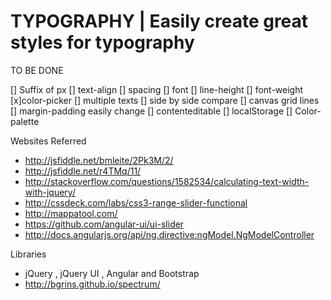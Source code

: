 # TYPOGRAPHY | Easily create great styles for typography

TO BE DONE

[]  Suffix of px
[]  text-align
[]  spacing
[]  font
[]  line-height
[]  font-weight
[x]color-picker
[]  multiple texts
[]  side by side compare
[]  canvas grid lines
[]  margin-padding easily change
[]  contenteditable
[]  localStorage
[]  Color-palette

Websites Referred

* http://jsfiddle.net/bmleite/2Pk3M/2/
* http://jsfiddle.net/r4TMq/11/
* http://stackoverflow.com/questions/1582534/calculating-text-width-with-jquery/
* http://cssdeck.com/labs/css3-range-slider-functional
* http://mappatool.com/
* https://github.com/angular-ui/ui-slider
* http://docs.angularjs.org/api/ng.directive:ngModel.NgModelController

Libraries

* jQuery  , jQuery UI , Angular and Bootstrap
* http://bgrins.github.io/spectrum/